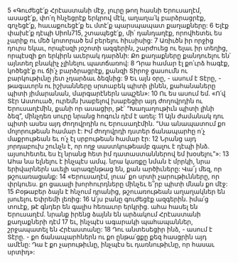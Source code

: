 5 «Գուժեցէ՛ք Հրէաստանի մէջ,
լուրը թող հասնի Երուսաղէմ,
ասացէ՛ք, փո՛ղ հնչեցրէք երկրով մէկ,
աղաղա՛կ բարձրացրէք, գոչեցէ՛ք,
հաւաքուեցէ՛ք եւ մտէ՛ք պարսպապատ քաղաքները:
6 Ելէք փախէ՛ք դէպի Սիոն715,
շտապեցէ՛ք, մի՛ դանդաղէք,
որովհետեւ ես չարիք ու մեծ կոտորած եմ բերելու հիւսիսից:
7 Առիւծն իր որջից դուրս եկաւ,
որպէսզի յօշոտի ազգերին,
շարժուեց ու ելաւ իր տեղից,
որպէսզի քո երկիրն աւերակ դարձնի:
Քո քաղաքները քանդուելու են՝ այնտեղ բնակիչ չլինելու պատճառով:
8 Դրա համար էլ քո՛ւրձ հագէք,
կոծեցէ՛ք ու ճի՛չ բարձրացրէք,
քանզի Տիրոջ ցասումն ու բարկութիւնը յետ չդարձաւ ձեզնից:
9 Եւ այն օրը, - ասում է Տէրը, -
թագաւորն ու իշխանները սրտաբեկ պիտի լինեն,
քահանաները պիտի յիմարանան,
մարգարէներն ապշեն»:
10 Ու ես ասում եմ.
«Ո՛վ Տէր Աստուած,
ուրեմն խաբելով խաբեցիր այդ ժողովրդին ու Երուսաղէմին,
քանի որ ասացիր, թէ՝ “Խաղաղութիւն պիտի լինի ձեզ”,
մինչդեռ սուրը նրանց հոգուն դէմ է առել:
11 Այն ժամանակ դու պիտի ասես այդ ժողովրդին ու Երուսաղէմին.
“Սա անապատում քո մոլորութեան համար է:
Իմ ժողովրդի դստեր ճանապարհը ո՛չ մաքրութեան
եւ ո՛չ էլ սրբութեան համար էր:
12 Նրանց այդ յորդաբուխ շունչն է, որ ողջ սաստկութեամբ գալու է դէպի ինձ.
այսուհետեւ ես էլ նրանց հետ իմ դատաստաններով եմ խօսելու”»:
13 Ահա նա ելնելու է ինչպէս ամպ.
նրա կառքը նման է մրրկի,
նրա երիվարներն աւելի արագընթաց են, քան արծիւները:
Վա՜յ մեզ, որ թշուառացանք:
14 «Երուսաղէմ, լուա՛ քո սրտի չարութիւնները, որ փրկուես.
քո ցաւալի խորհուրդները մինչեւ ե՞րբ պիտի մնան քո մէջ:
15 Բօթաբեր ձայն է հնչում դրանից,
թշուառութեան աղաղակներ են լսուելու Եփրեմի լեռից:
16 Ա՛յս բանը գուժեցէք ազգերին.
իմա՛ց տուէք, թէ գնդեր են գալիս հեռաւոր երկրից.
ահա հասել են Երուսաղէմ.
նրանք իրենց ձայնն են արձակում Հրէաստանի քաղաքների դէմ
17 եւ, ինչպէս ագարակի պահապաններ,
շրջապատել են Հրէաստանը:
18 Դու անտեսեցիր ինձ, - ասում է Տէրը. - քո ճանապարհներն ու քո ընթա՛ցքը քեզ հասցրին այդ ամէնը:
Դա է քո չարութիւնը, ինչպէս եւ դառնութիւնը, որ հասաւ սրտիդ»:
